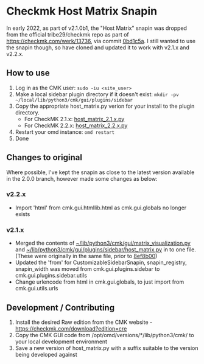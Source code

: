 # Checkmk Host Matrix Snapin

In early 2022, as part of v2.1.0b1, the "Host Matrix" snapin was dropped from the official tribe29/checkmk repo as part of https://checkmk.com/werk/13736, via commit 
[0bd1c5a](https://github.com/tribe29/checkmk/commit/0bd1c5acc37c5676cc11f48ec760ebcf940a5773). I still wanted to use the snapin though, so have cloned and updated it to work with v2.1.x and v2.2.x.


## How to use
1. Log in as the CMK user: `sudo -iu <site_user>`
2. Make a local sidebar plugin directory if it doesn't exist: `mkdir -pv ~/local/lib/python3/cmk/gui/plugins/sidebar`
3. Copy the appropriate host_matrix.py verion for your install to the plugin directory.
    - For CheckMK 2.1.x: [host_matrix_2.1.x.py](https://raw.githubusercontent.com/finalduty/checkmk-hostmatrix-snapin/main/host_matrix_2.1.x.py)
    - For CheckMK 2.2.x: [host_matrix_2.2.x.py](https://raw.githubusercontent.com/finalduty/checkmk-hostmatrix-snapin/main/host_matrix_2.2.x.py) 
4. Restart your omd instance: `omd restart`
5. Done


## Changes to original
Where possible, I've kept the snapin as close to the latest version available in the 2.0.0 branch, however made some changes as below:

### v2.2.x
- Import 'html' from cmk.gui.htmllib.html as cmk.gui.globals no longer exists

### v2.1.x
- Merged the contents of [~/lib/python3/cmk/gui/matrix_visualization.py](https://github.com/tribe29/checkmk/blob/2.0.0/cmk/gui/matrix_visualization.py) and [~/lib/python3/cmk/gui/plugins/sidebar/host_matrix.py](https://github.com/tribe29/checkmk/blob/2.0.0/cmk/gui/plugins/sidebar/host_matrix.py) in to one file. (These were originally in the same file, prior to [8ef8b00](https://github.com/tribe29/checkmk/commit/8ef8b0007876af61362eae88a1953c6a67799f00))
- Updated the 'from' for CustomizableSidebarSnapin, snapin_registry, snapin_width was moved from cmk.gui.plugins.sidebar to cmk.gui.plugins.sidebar.utils
- Change urlencode from html in cmk.gui.globals, to just import from cmk.gui.utils.urls


## Development / Contributing
1. Install the desired Raw edition from the CMK website - https://checkmk.com/download?edition=cre
2. Copy the CMK GUI code from /opt/omd/versions/*/lib/python3/cmk/ to your local development environment
3. Save a new version of host_matrix.py with a suffix suitable to the version being developed against
